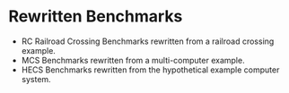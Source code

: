 Rewritten Benchmarks
===========================

- RC Railroad Crossing
	Benchmarks rewritten from a railroad crossing example. 
- MCS
	Benchmarks rewritten from a multi-computer example.
- HECS
	Benchmarks rewritten from the hypothetical example computer system.
